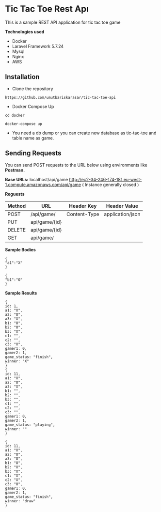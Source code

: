 # Tic Tac Toe Rest Apı 

This is a sample REST API application for tic tac toe game 

**Technologies used**
- Docker
- Laravel Framework 5.7.24
- Mysql 
- Nginx 
- AWS

## Installation
* Clone the repository 

`https://github.com/umutbariskarasar/tic-tac-toe-api`

* Docker Compose Up

`cd docker`

`docker-compose up`

* You need a db dump or you can create new database as tic-tac-toe and table name as game. 


## Sending Requests
You can send POST requests to the URL below using environments like **Postman.** 

**Base URLs:**
localhost/api/game 
http://ec2-34-246-174-181.eu-west-1.compute.amazonaws.com/api/game ( Instance generally closed )


**Reguests**

| Method | URL            | Header Key    | Header Value     |
| -------|----------------|---------------|----------------- |
| POST   | /api/game/     | Content-Type  | application/json |
| PUT    | api/game/{id}  |               |                  |
| DELETE | api/game/{id}  |               |                  |
| GET    | api/game/      |               |                  |



**Sample Bodies**

```
{
"a1":"X"
}

{
"b1":"O"
}
```

**Sample Results**

```
{
id: 1,
a1: "X",
a2: "O",
a3: "X",
b1: "O",
b2: "O",
b3: "X",
c1: "",
c2: "",
c3: "X",
gamer1: 0,
gamer2: 1,
game_status: "finish",
winner: "X"
}
{
id: 11,
a1: "X",
a2: "O",
a3: "X",
b1: "",
b2: "",
b3: "",
c1: "",
c2: "",
c3: "",
gamer1: 0,
gamer2: 1,
game_status: "playing",
winner: ""
}

{
id: 11,
a1: "X",
a2: "O",
a3: "O",
b1: "O",
b2: "X",
b3: "X",
c1: "X",
c2: "X",
c3: "O",
gamer1: 0,
gamer2: 1,
game_status: "finish",
winner: "draw"
}
```
